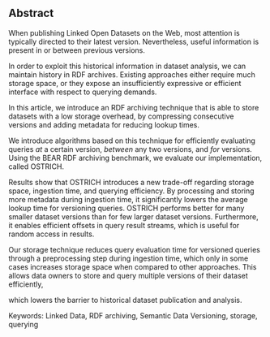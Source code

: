 ## Abstract
<!-- Context      -->
When publishing Linked Open Datasets on the Web,
most attention is typically directed to their latest version.
Nevertheless, useful information is present in or between previous versions.
<!-- Need         -->
In order to exploit this historical information in dataset analysis,
we can maintain history in RDF archives.
Existing approaches either require much storage space,
or they expose an insufficiently expressive or efficient interface
with respect to querying demands.
<!-- Task         -->
In this article, we introduce an RDF archiving technique that is able to store datasets
with a low storage overhead,
by compressing consecutive versions and adding metadata for reducing lookup times.
<!-- Object       -->
We introduce algorithms based on this technique for efficiently evaluating
queries *at* a certain version, *between* any two versions, and *for* versions.
Using the BEAR RDF archiving benchmark,
we evaluate our implementation, called OSTRICH.
<!-- Findings     -->
Results show that OSTRICH introduces a new trade-off regarding storage space, ingestion time, and querying efficiency.
By processing and storing more metadata during ingestion time,
it significantly lowers the average lookup time for versioning queries.
OSTRICH performs better for many smaller dataset versions
than for few larger dataset versions.
Furthermore, it enables efficient offsets in query result streams,
which is useful for random access in results.
<!-- Conclusion   -->
Our storage technique reduces query evaluation time for versioned queries
through a preprocessing step during ingestion time,
which only in some cases increases storage space when compared to other approaches.
This allows data owners to store and query multiple versions of their dataset efficiently,
<!-- Perspectives -->
which lowers the barrier to historical dataset publication and analysis.

<span id="keywords"><span class="title">Keywords:</span> Linked Data, RDF archiving, Semantic Data Versioning, storage, querying</span>
